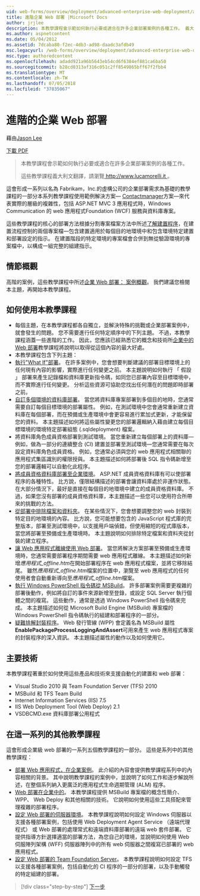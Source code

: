 ```yaml
---
uid: web-forms/overview/deployment/advanced-enterprise-web-deployment/advanced-enterprise-web-deployment
title: 進階企業 Web 部署 |Microsoft Docs
author: jrjlee
description: 本教學課程會示範如何執行必要或適合在許多企業部署案例的各種工作。 義大利文的 translati for...
ms.author: aspnetcontent
ms.date: 05/04/2012
ms.assetid: 7dcaba80-f2ec-4db3-ad98-daadc3afdb49
msc.legacyurl: /web-forms/overview/deployment/advanced-enterprise-web-deployment/advanced-enterprise-web-deployment
msc.type: authoredcontent
ms.openlocfilehash: adadd921a96b5643eb54cd6f6384ef881ca6ba50
ms.sourcegitcommit: b28cd0313af316c051c2ff8549865bff67f2fbb4
ms.translationtype: MT
ms.contentlocale: zh-TW
ms.lasthandoff: 07/05/2018
ms.locfileid: "37835067"
---
```

<a name="advanced-enterprise-web-deployment"></a>進階的企業 Web 部署
====================
藉由[Jason Lee](https://github.com/jrjlee)

[下載 PDF](https://msdnshared.blob.core.windows.net/media/MSDNBlogsFS/prod.evol.blogs.msdn.com/CommunityServer.Blogs.Components.WeblogFiles/00/00/00/63/56/8130.DeployingWebAppsInEnterpriseScenarios.pdf)

> 本教學課程會示範如何執行必要或適合在許多企業部署案例的各種工作。
> 
> 這些教學課程義大利文翻譯，請瀏覽[ http://www.lucamorelli.it ](http://www.lucamorelli.it)。


這會形成一系列以名為 Fabrikam，Inc.的虛構公司的企業部署需求為基礎的教學課程的一部分本系列教學課程使用範例解決方案&#x2014; [Contactmanager](../web-deployment-in-the-enterprise/the-contact-manager-solution.md)方案&#x2014;來代表實際的層級的複雜性，包括 ASP.NET MVC 3 應用程式時，Windows Communication 的 web 應用程式Foundation (WCF) 服務與資料庫專案。

這些教學課程的核心的部署方法根據分割專案檔案方法中所述[了解建置程序](../web-deployment-in-the-enterprise/understanding-the-build-process.md)，在建置流程控制的兩個專案檔&#x2014;包含建置適用於每個目的地環境中和包含環境特定建置和部署設定的指示。 在建置階段的特定環境的專案檔會合併到無從驗證環境的專案檔中，以構成一組完整的組建指示。

## <a name="scenario-overview"></a>情節概觀

高階的案例，這些教學課程中所述[企業 Web 部署： 案例概觀](../deploying-web-applications-in-enterprise-scenarios/enterprise-web-deployment-scenario-overview.md)。 我們建議您檢閱本主題，再開始本教學課程。

## <a name="how-to-use-this-tutorial"></a>如何使用本教學課程

- 每個主題，在本教學課程都各自獨立，並解決特殊的挑戰或企業部署案例中，就會發生的問題。 您不需要進行任何特定順序中的下列主題。 不過，本教學課程涵蓋一些進階的工作。 因此，您應該已經熟悉它的概念和技術所[企業中的 Web 部署](../web-deployment-in-the-enterprise/web-deployment-in-the-enterprise.md)教學課程將說明以取得從這個內容的最大好處。
- 本教學課程包含下列主題：
- [執行"What If"部署](performing-a-what-if-deployment.md)。 在許多案例中，您會想要判斷建議的部署目標環境上的任何現有內容的影響，實際進行任何變更之前。 本主題說明如何執行 「 假設 」 部署來產生記錄檔和資料庫更新指令碼，如同您已部署內容至目標環境中，而不實際進行任何變更。 分析這些資源可協助您找出任何潛在的問題即時部署之前。
- [自訂多個環境的資料庫部署](customizing-database-deployments-for-multiple-environments.md)。 當您將資料庫專案部署到多個目的地時，您通常需要自訂每個目標環境的部署屬性。 例如，在測試環境中您會通常重新建立資料庫在每個部署，而在預備或生產環境中會更容易進行累加式更新，才能保留您的資料。 本主題描述如何將這些屬性變更您的部署邏輯納入藉由建立每個目標環境的環境特定部署組態 (.sqldeployment) 檔案。
- 將資料庫角色成員資格部署到測試環境。 當您重新建立每個部署上的資料庫&#x2014;例如，做為一部分的連續整合 (CI) 建置並部署至測試環境&#x2014;您通常需要在每次設定資料庫角色成員資格。 例如，您通常必須與您的 web 應用程式相關聯的應用程式集區識別的權限授與。 本主題描述如何將部署後 SQL 指令碼新增至您的部署邏輯可以自動化此程序。
- [將成員資格資料庫部署至企業環境](deploying-membership-databases-to-enterprise-environments.md)。 ASP.NET 成員資格資料庫有可以使部署程序的各種特性。 比方說，僅限結構描述的部署會讓資料庫處於非運作狀態。 在大部分情況下，最好是直接在每個目的地環境中建立的成員資格資料庫。 不過，如果您沒有部署的成員資格資料庫，本主題描述一些您可以使用符合所帶來的挑戰的方法。
- [從部署中排除檔案和資料夾](excluding-files-and-folders-from-deployment.md)。 在某些情況下，您會想要調整您的 web 封裝到特定目的地環境的內容。 比方說，您可能想要包含的 JavaScript 程式庫的完整版本，部署至測試環境中，以支援用戶端偵錯，但使用縮短的程式庫版本，當您將部署至預備或生產環境時。 本主題說明如何排除特定檔案和資料夾從封裝的建立程序。
- [讓 Web 應用程式離線使用 Web 部署](taking-web-applications-offline-with-web-deploy.md)。 當您將解決方案部署至預備或生產環境時，您通常需要部署程序期間需要 web 應用程式離線。 本主題描述如何新增*應用程式\_offline.htm*在開始部署程序在 web 應用程式檔案，並將它移除結尾。 雖然*應用程式\_offline.htm*檔案的位置中，瀏覽至 web 應用程式的任何使用者會自動重新導向至*應用程式\_offline.htm*檔案。
- [執行 Windows PowerShell 指令碼從 MSBuild](running-windows-powershell-scripts-from-msbuild-project-files.md)。 許多部署案例需要更複雜的部署後動作，例如將自訂的事件來源新增至登錄，或設定 SQL Server 執行個體之間的複寫。 這些動作，通常是透過 Windows PowerShell 指令碼來完成。 本主題描述如何從 Microsoft Build Engine (MSBuild) 專案檔的 Windows PowerShell 指令碼執行的組建和部署程序的一部分。
- [疑難排解封裝程序](troubleshooting-the-packaging-process.md)。 Web 發行管線 (WPP) 會定義名為 MSBuild 屬性**EnablePackageProcessLoggingAndAssert**可用來產生 web 應用程式專案的封裝程序的深入資訊。 本主題描述屬性的動作以及如何使用它。

## <a name="key-technologies"></a>主要技術

本教學課程著重於如何使用這些產品和技術來支援自動化的建置和 web 部署：

- Visual Studio 2010 與 Team Foundation Server (TFS) 2010
- MSBuild 和 TFS Team Build
- Internet Information Services (IIS) 7.5
- IIS Web Deployment Tool (Web Deploy) 2.1
- VSDBCMD.exe 資料庫部署公用程式

## <a name="other-tutorials-in-this-series"></a>在這一系列的其他教學課程

這會形成企業級 web 部署的一系列五個教學課程的一部分。 這些是系列中的其他教學課程：

- [部署 Web 應用程式，在企業案例](../deploying-web-applications-in-enterprise-scenarios/deploying-web-applications-in-enterprise-scenarios.md)。 此介紹的內容會提供教學課程系列中的內容相關的背景。 其中說明教學課程的案例中，並說明了如何工作和逐步解說所述，在整個系列納入更廣泛的應用程式生命週期管理 (ALM) 程序。
- [Web 部署在企業中的](../web-deployment-in-the-enterprise/web-deployment-in-the-enterprise.md)。 本教學課程提供 MSBuild 專案檔的概念性簡介、 WPP、 Web Deploy 和其他相關的技術。 它說明如何使用這些工具搭配來管理複雜的部署程序。
- [設定 Web 部署的伺服器環境](../configuring-server-environments-for-web-deployment/configuring-server-environments-for-web-deployment.md)。 本教學課程說明如何設定 Windows 伺服器以支援各種部署案例，包括使用 Web Deployment Agent Service （遠端代理程式） 或 Web 部署的處理常式和遠端資料庫部署的遠端 web 套件部署。 它提供指導方針選擇適當的部署方法，為您自己的環境，並說明如何使用 Web 伺服陣列架構 (WFF) 伺服器陣列中的所有 web 伺服器之間複寫已部署的 web 應用程式。
- [設定 Web 部署的 Team Foundation Server](../configuring-team-foundation-server-for-web-deployment/configuring-team-foundation-server-for-web-deployment.md)。 本教學課程說明如何設定 TFS 以支援各種部署案例，包括自動化的 CI 程序的一部分的部署，以及手動觸發的特定組建的部署。

> [!div class="step-by-step"]
> [下一步](performing-a-what-if-deployment.md)
